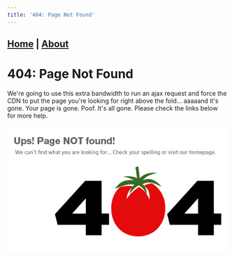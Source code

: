 ```yaml
---
title: '404: Page Not Found'
---
```

## [Home](https://ga0wei.github.io/)    |   [About](about)

# 404: Page Not Found



We're going to use this extra bandwidth to run an ajax request and force the CDN to put the page you're looking for right above the fold... aaaaand it's gone. Your page is gone. Poof. It's all gone. Please check the links below for more help.



![404](assets/404.jpg)